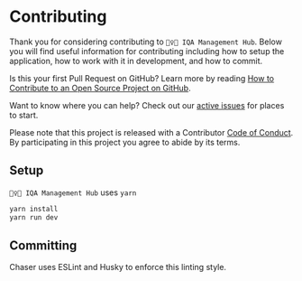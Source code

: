 # Contributing
Thank you for considering contributing to `🤾‍♀️🏐 IQA Management Hub`. Below you will find useful information for contributing including how to setup the application, how to work with it in development, and how to commit.

Is this your first Pull Request on GitHub? Learn more by reading [How to Contribute to an Open Source Project on GitHub](https://egghead.io/series/how-to-contribute-to-an-open-source-project-on-github).

Want to know where you can help? Check out our [active issues](https://github.com/iqasport/management-hub) for places to start.

Please note that this project is released with a Contributor [Code of Conduct](./CODE_OF_CONDUCT.md). By participating in this project you agree to abide by its terms.

## Setup
`🤾‍♀️🏐 IQA Management Hub` uses `yarn`

```bash
yarn install
yarn run dev
```

## Committing

Chaser uses ESLint and Husky to enforce this linting style.